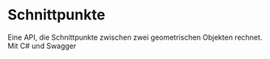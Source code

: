 # Schnittpunkte
Eine API, die Schnittpunkte zwischen zwei geometrischen Objekten rechnet. Mit C# und Swagger
